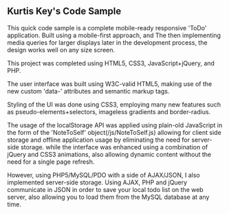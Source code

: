 ## Kurtis Key's Code Sample

This quick code sample is a complete mobile-ready responsive 'ToDo' application. Built using a mobile-first approach, and The then implementing media queries for larger displays later in the development process, the design works well on any size screen.

This project was completed using HTML5, CSS3, JavaScript+jQuery, and PHP. 

The user interface was built using W3C-valid HTML5, making use of the new custom 'data-' attributes and semantic markup tags.

Styling of the UI was done using CSS3, employing many new features such as pseudo-elements+selectors, imageless gradients and border-radius.

The usage of the localStorage API was applied using plain-old JavaScript in the form of the 'NoteToSelf' object(/js/NoteToSelf.js) allowing for client side storage and offline application usage by eliminating the need for server-side storage. while the interface was enhanced using a combination of jQuery and CSS3 animations, also allowing dynamic content without the need for a single page refresh.

However, using PHP5/MySQL/PDO with a side of AJAX/JSON, I also implemented server-side storage. Using AJAX, PHP and jQuery communicate in JSON in order to save your local todo list on the web server, also allowing you to load them from the MySQL database at any time.